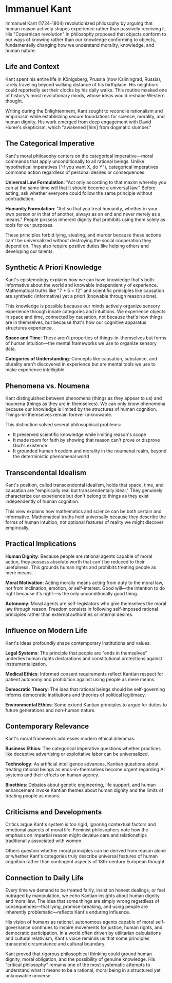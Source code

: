 # Immanuel Kant

Immanuel Kant (1724-1804) revolutionized philosophy by arguing that human reason actively shapes experience rather than passively receiving it. His "Copernican revolution" in philosophy proposed that objects conform to our ways of knowing rather than our knowledge conforming to objects, fundamentally changing how we understand morality, knowledge, and human nature.

## Life and Context

Kant spent his entire life in Königsberg, Prussia (now Kaliningrad, Russia), rarely traveling beyond walking distance of his birthplace. His neighbors could reportedly set their clocks by his daily walks. This routine masked one of history's most revolutionary minds, whose ideas would reshape Western thought.

Writing during the Enlightenment, Kant sought to reconcile rationalism and empiricism while establishing secure foundations for science, morality, and human dignity. His work emerged from deep engagement with David Hume's skepticism, which "awakened [him] from dogmatic slumber."

## The Categorical Imperative

Kant's moral philosophy centers on the categorical imperative—moral commands that apply unconditionally to all rational beings. Unlike hypothetical imperatives ("if you want X, do Y"), categorical imperatives command action regardless of personal desires or consequences.

**Universal Law Formulation**: "Act only according to that maxim whereby you can at the same time will that it should become a universal law." Before acting, ask whether everyone could follow the same principle without contradiction.

**Humanity Formulation**: "Act so that you treat humanity, whether in your own person or in that of another, always as an end and never merely as a means." People possess inherent dignity that prohibits using them solely as tools for our purposes.

These principles forbid lying, stealing, and murder because these actions can't be universalized without destroying the social cooperation they depend on. They also require positive duties like helping others and developing our talents.

## Synthetic A Priori Knowledge

Kant's epistemology explains how we can have knowledge that's both informative about the world and knowable independently of experience. Mathematical truths like "7 + 5 = 12" and scientific principles like causation are synthetic (informative) yet a priori (knowable through reason alone).

This knowledge is possible because our minds actively organize sensory experience through innate categories and intuitions. We experience objects in space and time, connected by causation, not because that's how things are in themselves, but because that's how our cognitive apparatus structures experience.

**Space and Time**: These aren't properties of things-in-themselves but forms of human intuition—the mental frameworks we use to organize sensory data.

**Categories of Understanding**: Concepts like causation, substance, and plurality aren't discovered in experience but are mental tools we use to make experience intelligible.

## Phenomena vs. Noumena

Kant distinguished between phenomena (things as they appear to us) and noumena (things as they are in themselves). We can only know phenomena because our knowledge is limited by the structures of human cognition. Things-in-themselves remain forever unknowable.

This distinction solved several philosophical problems:
- It preserved scientific knowledge while limiting reason's scope
- It made room for faith by showing that reason can't prove or disprove God's existence
- It grounded human freedom and morality in the noumenal realm, beyond the deterministic phenomenal world

## Transcendental Idealism

Kant's position, called transcendental idealism, holds that space, time, and causation are "empirically real but transcendentally ideal." They genuinely characterize our experience but don't belong to things as they exist independently of human cognition.

This view explains how mathematics and science can be both certain and informative. Mathematical truths hold universally because they describe the forms of human intuition, not optional features of reality we might discover empirically.

## Practical Implications

**Human Dignity**: Because people are rational agents capable of moral action, they possess absolute worth that can't be reduced to their usefulness. This grounds human rights and prohibits treating people as mere means.

**Moral Motivation**: Acting morally means acting from duty to the moral law, not from inclination, emotion, or self-interest. Good will—the intention to do right because it's right—is the only unconditionally good thing.

**Autonomy**: Moral agents are self-legislators who give themselves the moral law through reason. Freedom consists in following self-imposed rational principles rather than external authorities or internal desires.

## Influence on Modern Life

Kant's ideas profoundly shape contemporary institutions and values:

**Legal Systems**: The principle that people are "ends in themselves" underlies human rights declarations and constitutional protections against instrumentalization.

**Medical Ethics**: Informed consent requirements reflect Kantian respect for patient autonomy and prohibition against using people as mere means.

**Democratic Theory**: The idea that rational beings should be self-governing informs democratic institutions and theories of political legitimacy.

**Environmental Ethics**: Some extend Kantian principles to argue for duties to future generations and non-human nature.

## Contemporary Relevance

Kant's moral framework addresses modern ethical dilemmas:

**Business Ethics**: The categorical imperative questions whether practices like deceptive advertising or exploitative labor can be universalized.

**Technology**: As artificial intelligence advances, Kantian questions about treating rational beings as ends-in-themselves become urgent regarding AI systems and their effects on human agency.

**Bioethics**: Debates about genetic engineering, life support, and human enhancement invoke Kantian themes about human dignity and the limits of treating people as means.

## Criticisms and Developments

Critics argue Kant's system is too rigid, ignoring contextual factors and emotional aspects of moral life. Feminist philosophers note how the emphasis on impartial reason might devalue care and relationships traditionally associated with women.

Others question whether moral principles can be derived from reason alone or whether Kant's categories truly describe universal features of human cognition rather than contingent aspects of 18th-century European thought.

## Connection to Daily Life

Every time we demand to be treated fairly, insist on honest dealings, or feel outraged by manipulation, we echo Kantian insights about human dignity and moral law. The idea that some things are simply wrong regardless of consequences—that lying, promise-breaking, and using people are inherently problematic—reflects Kant's enduring influence.

His vision of humans as rational, autonomous agents capable of moral self-governance continues to inspire movements for justice, human rights, and democratic participation. In a world often driven by utilitarian calculations and cultural relativism, Kant's voice reminds us that some principles transcend circumstance and cultural boundary.

Kant proved that rigorous philosophical thinking could ground human dignity, moral obligation, and the possibility of genuine knowledge. His "critical philosophy" remains one of the most systematic attempts to understand what it means to be a rational, moral being in a structured yet unknowable universe.